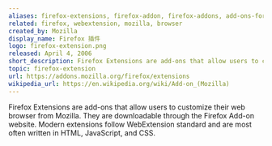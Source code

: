 ```yaml
---
aliases: firefox-extensions, firefox-addon, firefox-addons, add-ons-for-firefox, firefox-webextension, firefox-webextensions
related: firefox, webextension, mozilla, browser
created_by: Mozilla
display_name: Firefox 插件
logo: firefox-extension.png
released: April 4, 2006
short_description: Firefox Extensions are add-ons that allow users to customize their web browser.
topic: firefox-extension
url: https://addons.mozilla.org/firefox/extensions
wikipedia_url: https://en.wikipedia.org/wiki/Add-on_(Mozilla)
---
```

Firefox Extensions are add-ons that allow users to customize their web browser from Mozilla. They are downloadable through the Firefox Add-on website. Modern extensions follow WebExtension standard and are most often written in HTML, JavaScript, and CSS.
